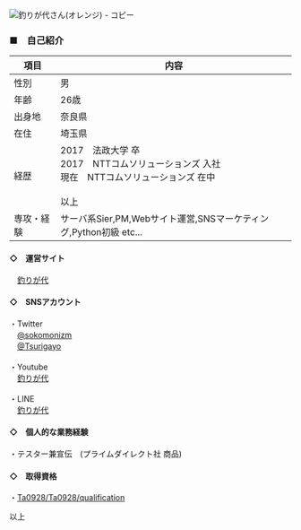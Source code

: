 ![釣りが代さん(オレンジ) - コピー](https://user-images.githubusercontent.com/27716972/104172741-11ec2800-5448-11eb-9e66-e60c2b134b1a.jpg)

### ■　自己紹介

| 項目 |  内容   |
| --- | --- | 
| 性別 | 男 | 
| 年齢 | 26歳 |
| 出身地 | 奈良県 |
| 在住 | 埼玉県 |
| 経歴 | 2017　法政大学 卒 <br>2017　NTTコムソリューションズ 入社 <br>現在　NTTコムソリューションズ 在中 <br><br>以上 |
| 専攻・経験 | サーバ系Sier,PM,Webサイト運営,SNSマーケティング,Python初級 etc... |

#### ◇　運営サイト
　[釣りが代](https://tsuri-info.com/)

#### ◇　SNSアカウント
・Twitter
<br>　[@sokomonizm](https://twitter.com/sokomonizm)
<br>　[@Tsurigayo](https://twitter.com/Tsurigayo)
<br><br>・Youtube
<br>　[釣りが代](https://www.youtube.com/channel/UCHv5uMwagfDMxa6bMUL6eeQ)
<br><br>・LINE
<br>　[釣りが代](https://line.me/R/ti/p/%40389jodbn)

#### ◇　個人的な業務経験
・テスター兼宣伝　(プライムダイレクト社 商品)

#### ◇　取得資格
・[Ta0928/Ta0928/qualification](https://github.com/Ta0928/Ta0928/tree/main/qualification)

以上



<!--
**Ta0928/Ta0928** is a ✨ _special_ ✨ repository because its `README.md` (this file) appears on your GitHub profile.

Here are some ideas to get you started:

- 🔭 I’m currently working on ...
- 🌱 I’m currently learning ...
- 👯 I’m looking to collaborate on ...
- 🤔 I’m looking for help with ...
- 💬 Ask me about ...
- 📫 How to reach me: ...
- 😄 Pronouns: ...
- ⚡ Fun fact: ...
-->
